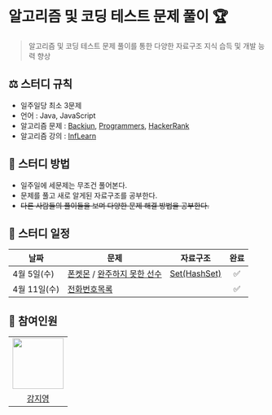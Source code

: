 # 알고리즘 및 코딩 테스트 문제 풀이 🏆
> 알고리즘 및 코딩 테스트 문제 풀이를 통한 다양한 자료구조 지식 습득 및 개발 능력 향상  

## ⚖️ 스터디 규칙
- 일주일당 최소 3문제
- 언어 : Java, JavaScript
- 알고리즘 문제 : [Backjun](https://www.acmicpc.net/), [Programmers](https://programmers.co.kr/), [HackerRank](https://www.hackerrank.com/)
- 알고리즘 강의 : [InfLearn](https://www.inflearn.com/course/%EC%9E%90%EB%B0%94-%EC%95%8C%EA%B3%A0%EB%A6%AC%EC%A6%98-%EB%AC%B8%EC%A0%9C%ED%92%80%EC%9D%B4-%EC%BD%94%ED%85%8C%EB%8C%80%EB%B9%84/dashboard)


## 📖 스터디 방법
- 일주일에 세문제는 무조건 풀어본다.
- 문제를 풀고 새로 알게된 자료구조를 공부한다.
- ~~다른 사람들의 풀이들을 보며 다양한 문제 해결 방법을 공부한다.~~

## 📅 스터디 일정

| 날짜 | 문제 | 자료구조 | 완료 |
| --- | --- | --- |:---:|
| 4월 5일(수) | [폰켓몬](https://github.com/picjoy/Algorithm/blob/main/Coding%20Test/Hash/%EB%AC%B8%EC%A0%9C/%ED%8F%B0%EC%BC%93%EB%AA%AC.md) / [완주하지 못한 선수](https://github.com/picjoy/Algorithm/blob/main/Coding%20Test/Hash/%EB%AC%B8%EC%A0%9C/%EC%99%84%EC%A3%BC%ED%95%98%EC%A7%80%20%EB%AA%BB%ED%95%9C%20%EC%84%A0%EC%88%98.md)|[Set(HashSet)](https://github.com/picjoy/Algorithm/blob/main/Coding%20Test/Hash/%EC%9E%90%EB%A3%8C%EA%B5%AC%EC%A1%B0/HashSet.md)|✅|  
| 4월 11일(수) | [전화번호목록](https://github.com/picjoy/Algorithm/blob/main/Coding%20Test/Hash/%EB%AC%B8%EC%A0%9C/%EC%A0%84%ED%99%94%EB%B2%88%ED%98%B8%20%EB%AA%A9%EB%A1%9D.md) | |✅|  

## 👥 참여인원
<table>
  <tr>
    <td>
        <a href="https://github.com/picjoy">
            <img src="https://avatars.githubusercontent.com/u/108355379?s=400&u=c05a6d0ff517c777b487b4fa574f4c4a658514a2&v=4" width="100px" />
        </a>
    </td>
  </tr>

  <tr> 
      <td align="center"><a href="https://github.com/picjoy">강지영</a></td>
  </tr>
</table>
<span></span>

